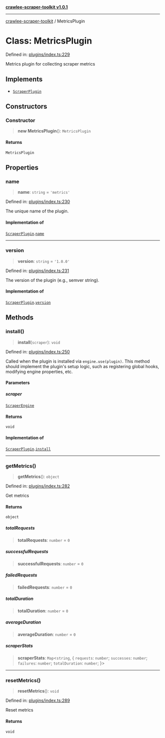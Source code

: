 [**crawlee-scraper-toolkit v1.0.1**](../README.md)

***

[crawlee-scraper-toolkit](../globals.md) / MetricsPlugin

# Class: MetricsPlugin

Defined in: [plugins/index.ts:229](https://github.com/devalexanderdaza/crawlee-scraper-toolkit/blob/main/src/plugins/index.ts#L229)

Metrics plugin for collecting scraper metrics

## Implements

- [`ScraperPlugin`](../interfaces/ScraperPlugin.md)

## Constructors

### Constructor

> **new MetricsPlugin**(): `MetricsPlugin`

#### Returns

`MetricsPlugin`

## Properties

### name

> **name**: `string` = `'metrics'`

Defined in: [plugins/index.ts:230](https://github.com/devalexanderdaza/crawlee-scraper-toolkit/blob/main/src/plugins/index.ts#L230)

The unique name of the plugin.

#### Implementation of

[`ScraperPlugin`](../interfaces/ScraperPlugin.md).[`name`](../interfaces/ScraperPlugin.md#name)

***

### version

> **version**: `string` = `'1.0.0'`

Defined in: [plugins/index.ts:231](https://github.com/devalexanderdaza/crawlee-scraper-toolkit/blob/main/src/plugins/index.ts#L231)

The version of the plugin (e.g., semver string).

#### Implementation of

[`ScraperPlugin`](../interfaces/ScraperPlugin.md).[`version`](../interfaces/ScraperPlugin.md#version)

## Methods

### install()

> **install**(`scraper`): `void`

Defined in: [plugins/index.ts:250](https://github.com/devalexanderdaza/crawlee-scraper-toolkit/blob/main/src/plugins/index.ts#L250)

Called when the plugin is installed via `engine.use(plugin)`.
This method should implement the plugin's setup logic, such as
registering global hooks, modifying engine properties, etc.

#### Parameters

##### scraper

[`ScraperEngine`](../interfaces/ScraperEngine.md)

#### Returns

`void`

#### Implementation of

[`ScraperPlugin`](../interfaces/ScraperPlugin.md).[`install`](../interfaces/ScraperPlugin.md#install)

***

### getMetrics()

> **getMetrics**(): `object`

Defined in: [plugins/index.ts:282](https://github.com/devalexanderdaza/crawlee-scraper-toolkit/blob/main/src/plugins/index.ts#L282)

Get metrics

#### Returns

`object`

##### totalRequests

> **totalRequests**: `number` = `0`

##### successfulRequests

> **successfulRequests**: `number` = `0`

##### failedRequests

> **failedRequests**: `number` = `0`

##### totalDuration

> **totalDuration**: `number` = `0`

##### averageDuration

> **averageDuration**: `number` = `0`

##### scraperStats

> **scraperStats**: `Map`\<`string`, \{ `requests`: `number`; `successes`: `number`; `failures`: `number`; `totalDuration`: `number`; \}\>

***

### resetMetrics()

> **resetMetrics**(): `void`

Defined in: [plugins/index.ts:289](https://github.com/devalexanderdaza/crawlee-scraper-toolkit/blob/main/src/plugins/index.ts#L289)

Reset metrics

#### Returns

`void`
